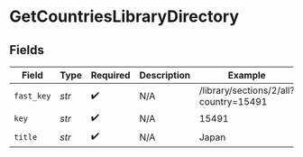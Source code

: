 # GetCountriesLibraryDirectory


## Fields

| Field                                 | Type                                  | Required                              | Description                           | Example                               |
| ------------------------------------- | ------------------------------------- | ------------------------------------- | ------------------------------------- | ------------------------------------- |
| `fast_key`                            | *str*                                 | :heavy_check_mark:                    | N/A                                   | /library/sections/2/all?country=15491 |
| `key`                                 | *str*                                 | :heavy_check_mark:                    | N/A                                   | 15491                                 |
| `title`                               | *str*                                 | :heavy_check_mark:                    | N/A                                   | Japan                                 |